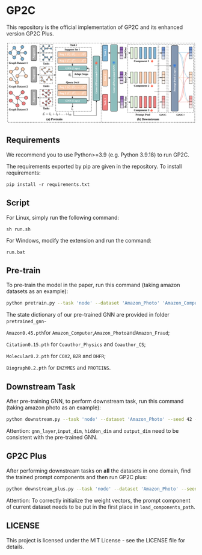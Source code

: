 # GP2C

This repository is the official implementation of GP2C and its enhanced version GP2C Plus. 

![](./main.svg)



## Requirements

We recommend you to use Python>=3.9 (e.g. Python 3.9.18) to run GP2C.

The requirements exported by pip are given in the repository. To install requirements:

```setup
pip install -r requirements.txt
```



## Script

For Linux, simply run the following command:

```
sh run.sh
```

For Windows, modify the extension and run the command:

```
run.bat
```



## Pre-train

To pre-train the model in the paper, run this command (taking amazon datasets as an example):

```bash
python pretrain.py --task 'node' --dataset 'Amazon_Photo' 'Amazon_Computer' 'Amazon_Fraud' --aug_ratio 0.45 0.45 0.45 0.45 0.45 --input_dim 100 --hidden_dim 100 --output_dim 100 --path 'pretrained_gnn/Amazon_test1.pth'
```

The state dictionary of our pre-trained GNN are provided in folder `pretrained_gnn`-

`Amazon0.45.pth`for `Amazon_Computer`,`Amazon_Photo`and`Amazon_Fraud`; 

`Citation0.15.pth` for `Coauthor_Physics` and  `Coauthor_CS`;

`Molecular0.2.pth` for `COX2`, `BZR` and `DHFR`;

`Biograph0.2.pth` for `ENZYMES` and `PROTEINS`.



## Downstream Task

After pre-training GNN, to perform downstream task, run this command (taking amazon photo as an example):

```bash
python downstream.py --task 'node' --dataset 'Amazon_Photo' --seed 42 --pretrained_model 'pretrained_gnn/Amazon_test1.pth' --input_dim 100 --hidden_dim 100 --output_dim 100 --prompt_dim 100 --save_component_path 'downstream_model/prompt_pool_amazon_photo_test1.pth'
```

Attention: `gnn_layer`,`input_dim`, `hidden_dim` and `output_dim` need to be consistent with the pre-trained GNN.



## GP2C Plus

After performing downstream tasks on **all** the datasets in one domain, find the trained  prompt components and then run GP2C plus: 

```bash
python downstream_plus.py --task 'node' --dataset 'Amazon_Photo' --seed 0 --pretrained_model 'pretrained_gnn/Amazon.pth' --load_components_path 'downstream_model/prompt_pool_amazon_photo_test1.pth' 'downstream_model/prompt_pool_amazon_computer_test1.pth' 'downstream_model/prompt_pool_amazon_fraud_test1.pth' --input_dim 100 --hidden_dim 100 --output_dim 100 --prompt_dim 100
```

Attention: To correctly initialize the weight vectors, the prompt component of current dataset needs to be put in the first place in `load_components_path`.



## LICENSE

This project is licensed under the MIT License - see the LICENSE file for details.
